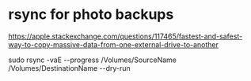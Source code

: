 # rsync for photo backups

https://apple.stackexchange.com/questions/117465/fastest-and-safest-way-to-copy-massive-data-from-one-external-drive-to-another

sudo rsync -vaE --progress /Volumes/SourceName /Volumes/DestinationName --dry-run

